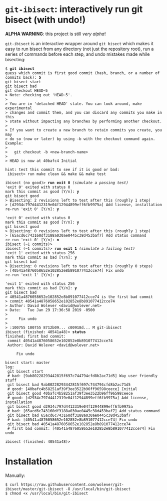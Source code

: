 ``git-ibisect``: interactively run git bisect (with undo!)
==========================================================

**ALPHA WARNING**: this project is still *very alpha*!

``git-ibisect`` is an interactive wrapper around ``git bisect`` which makes it
easy to run bisect from any directory (not just the repository root), run a
series of commands before each step, and undo mistakes made while bisecting:

<pre><code>$ <strong>git ibisect</strong>
guess which commit is first good commit (hash, branch, or a number of commits back): <strong>5</strong>
git bisect start
git bisect bad
git checkout HEAD~5
&gt; Note: checking out 'HEAD~5'.
&gt;
&gt; You are in 'detached HEAD' state. You can look around, make experimental
&gt; changes and commit them, and you can discard any commits you make in this
&gt; state without impacting any branches by performing another checkout.
&gt;
&gt; If you want to create a new branch to retain commits you create, you may
&gt; do so (now or later) by using -b with the checkout command again. Example:
&gt;
&gt;   git checkout -b &lt;new-branch-name&gt;
&gt;
&gt; HEAD is now at 40bafc4 Initial

hint: test this commit to see if it is good or bad:
 ibisect&gt; run make clean && make && make test

ibisect (no good)&gt; <strong>run exit 0</strong> <em>(simulate a passing test)</em>
'exit 0' exited with status 0
mark this commit as good [Y/n]: <strong>y</strong>
git bisect good
&gt; Bisecting: 2 revisions left to test after this (roughly 1 step)
&gt; [d2934c797d4412319e04f12944899eff6fb9975a] Add license, installation
re-run 'exit 0' [Y/n]: <strong>y</strong>

'exit 0' exited with status 0
mark this commit as good [Y/n]: <strong>y</strong>
git bisect good
&gt; Bisecting: 0 revisions left to test after this (roughly 1 step)
&gt; [65acd6c743160df3188a030ae0445c38d453baf7] Add status command
re-run 'exit 0' [Y/n]: <strong>n</strong>
ibisect (~1 commits)&gt;
ibisect (~1 commits)&gt; <strong>run exit 1</strong> <em>(simulate a failing test)</em>
'exit 1' exited with status 256
mark this commit as bad [Y/n]: <strong>y</strong>
git bisect bad
&gt; Bisecting: 0 revisions left to test after this (roughly 0 steps)
&gt; [40541a4876058652e102852e8b891077412cce74] Fix undo
re-run 'exit 1' [Y/n]: <strong>y</strong>

'exit 1' exited with status 256
mark this commit as bad [Y/n]: <strong>y</strong>
git bisect bad
&gt; 40541a4876058652e102852e8b891077412cce74 is the first bad commit
&gt; commit 40541a4876058652e102852e8b891077412cce74
&gt; Author: David Wolever &lt;david@wolever.net&gt;
&gt; Date:   Tue Jan 29 17:36:58 2019 -0500
&gt;
&gt;     Fix undo
&gt;
&gt; :100755 100755 8712b09... c00918d... M	git-ibisect
ibisect (finished: 40541a48)&gt; <strong>status</strong>
finished; first bad commit:
 commit 40541a4876058652e102852e8b891077412cce74
 Author: David Wolever &lt;david@wolever.net&gt;

     Fix undo

bisect start: master
log:
 git bisect start
 # bad: [9ab80228293442815f697c744794cfd8b2ac71d5] Way user friendly stuff
 git bisect bad 9ab80228293442815f697c744794cfd8b2ac71d5
 # good: [40bafc4b58251af39f3ee3522b96ff96598ceece] Initial
 git bisect good 40bafc4b58251af39f3ee3522b96ff96598ceece
 # good: [d2934c797d4412319e04f12944899eff6fb9975a] Add license, installation
 git bisect good d2934c797d4412319e04f12944899eff6fb9975a
 # bad: [65acd6c743160df3188a030ae0445c38d453baf7] Add status command
 git bisect bad 65acd6c743160df3188a030ae0445c38d453baf7
 # bad: [40541a4876058652e102852e8b891077412cce74] Fix undo
 git bisect bad 40541a4876058652e102852e8b891077412cce74
 # first bad commit: [40541a4876058652e102852e8b891077412cce74] Fix undo

ibisect (finished: 40541a48)&gt;</code></pre>

Installation
============

Manually:

    $ curl https://raw.githubusercontent.com/wolever/git-ibisect/master/git-ibisect -O /usr/local/bin/git-ibisect
    $ chmod +x /usr/local/bin/git-ibisect
